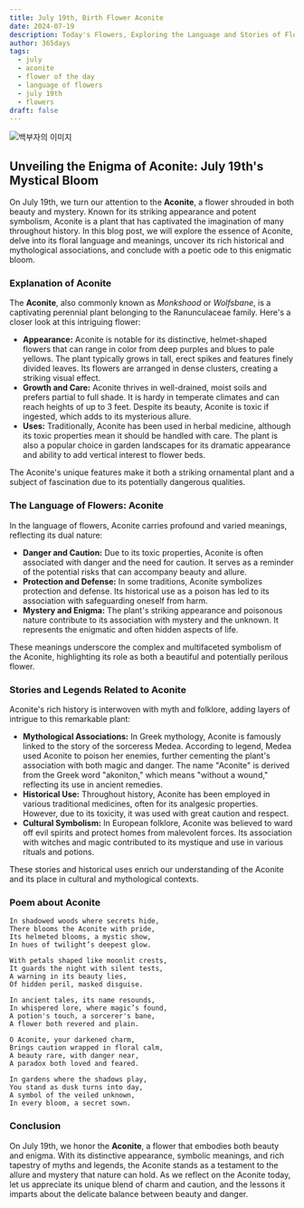 ```yaml
---
title: July 19th, Birth Flower Aconite
date: 2024-07-19
description: Today's Flowers, Exploring the Language and Stories of Flowers Aconite
author: 365days
tags:
  - july
  - aconite
  - flower of the day
  - language of flowers
  - july 19th
  - flowers
draft: false
---
```


![백부자의 이미지](https://cdn.pixabay.com/photo/2020/06/20/19/50/aconite-5322278_1280.jpg#center)

## Unveiling the Enigma of Aconite: July 19th's Mystical Bloom

On July 19th, we turn our attention to the **Aconite**, a flower shrouded in both beauty and mystery. Known for its striking appearance and potent symbolism, Aconite is a plant that has captivated the imagination of many throughout history. In this blog post, we will explore the essence of Aconite, delve into its floral language and meanings, uncover its rich historical and mythological associations, and conclude with a poetic ode to this enigmatic bloom.

### Explanation of Aconite

The **Aconite**, also commonly known as *Monkshood* or *Wolfsbane*, is a captivating perennial plant belonging to the Ranunculaceae family. Here's a closer look at this intriguing flower:

- **Appearance:** Aconite is notable for its distinctive, helmet-shaped flowers that can range in color from deep purples and blues to pale yellows. The plant typically grows in tall, erect spikes and features finely divided leaves. Its flowers are arranged in dense clusters, creating a striking visual effect.
- **Growth and Care:** Aconite thrives in well-drained, moist soils and prefers partial to full shade. It is hardy in temperate climates and can reach heights of up to 3 feet. Despite its beauty, Aconite is toxic if ingested, which adds to its mysterious allure.
- **Uses:** Traditionally, Aconite has been used in herbal medicine, although its toxic properties mean it should be handled with care. The plant is also a popular choice in garden landscapes for its dramatic appearance and ability to add vertical interest to flower beds.

The Aconite's unique features make it both a striking ornamental plant and a subject of fascination due to its potentially dangerous qualities.

### The Language of Flowers: Aconite

In the language of flowers, Aconite carries profound and varied meanings, reflecting its dual nature:

- **Danger and Caution:** Due to its toxic properties, Aconite is often associated with danger and the need for caution. It serves as a reminder of the potential risks that can accompany beauty and allure.
- **Protection and Defense:** In some traditions, Aconite symbolizes protection and defense. Its historical use as a poison has led to its association with safeguarding oneself from harm.
- **Mystery and Enigma:** The plant's striking appearance and poisonous nature contribute to its association with mystery and the unknown. It represents the enigmatic and often hidden aspects of life.

These meanings underscore the complex and multifaceted symbolism of the Aconite, highlighting its role as both a beautiful and potentially perilous flower.

### Stories and Legends Related to Aconite

Aconite's rich history is interwoven with myth and folklore, adding layers of intrigue to this remarkable plant:

- **Mythological Associations:** In Greek mythology, Aconite is famously linked to the story of the sorceress Medea. According to legend, Medea used Aconite to poison her enemies, further cementing the plant's association with both magic and danger. The name "Aconite" is derived from the Greek word "akoniton," which means "without a wound," reflecting its use in ancient remedies.
- **Historical Use:** Throughout history, Aconite has been employed in various traditional medicines, often for its analgesic properties. However, due to its toxicity, it was used with great caution and respect.
- **Cultural Symbolism:** In European folklore, Aconite was believed to ward off evil spirits and protect homes from malevolent forces. Its association with witches and magic contributed to its mystique and use in various rituals and potions.

These stories and historical uses enrich our understanding of the Aconite and its place in cultural and mythological contexts.

### Poem about Aconite

	In shadowed woods where secrets hide,
	There blooms the Aconite with pride,
	Its helmeted blooms, a mystic show,
	In hues of twilight’s deepest glow.
	
	With petals shaped like moonlit crests,
	It guards the night with silent tests,
	A warning in its beauty lies,
	Of hidden peril, masked disguise.
	
	In ancient tales, its name resounds,
	In whispered lore, where magic’s found,
	A potion's touch, a sorcerer's bane,
	A flower both revered and plain.
	
	O Aconite, your darkened charm,
	Brings caution wrapped in floral calm,
	A beauty rare, with danger near,
	A paradox both loved and feared.
	
	In gardens where the shadows play,
	You stand as dusk turns into day,
	A symbol of the veiled unknown,
	In every bloom, a secret sown.

### Conclusion

On July 19th, we honor the **Aconite**, a flower that embodies both beauty and enigma. With its distinctive appearance, symbolic meanings, and rich tapestry of myths and legends, the Aconite stands as a testament to the allure and mystery that nature can hold. As we reflect on the Aconite today, let us appreciate its unique blend of charm and caution, and the lessons it imparts about the delicate balance between beauty and danger.
